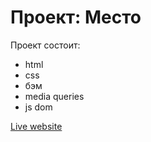 # Проект: Место

Проект состоит:

- html
- css
- бэм
- media queries
- js dom

[Live website](https://daria-lgtn.github.io/mesto/)
